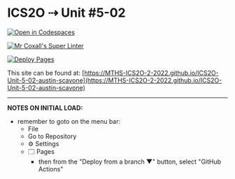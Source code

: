 # ICS2O ⇢ Unit #5-02

[![Open in Codespaces](https://classroom.github.com/assets/launch-codespace-7f7980b617ed060a017424585567c406b6ee15c891e84e1186181d67ecf80aa0.svg)](https://classroom.github.com/open-in-codespaces?assignment_repo_id=11025601)

[![Mr Coxall's Super Linter](https://github.com/MTHS-ICS2O-2-2022/ICS2O-Unit-5-02-austin-scavone/workflows/Mr%20Coxall's%20Super%20Linter/badge.svg)](https://github.com/MTHS-ICS2O-2-2022/ICS2O-Unit-5-02-austin-scavone/actions)

[![Deploy Pages](https://github.com/MTHS-ICS2O-2-2022/ICS2O-Unit-5-02-austin-scavone/workflows/Deploy%20Pages/badge.svg)](https://github.com/MTHS-ICS2O-2-2022/ICS2O-Unit-5-02-austin-scavone/actions)

This site can be found at: [https://MTHS-ICS2O-2-2022.github.io/ICS2O-Unit-5-02-austin-scavone](https://MTHS-ICS2O-2-2022.github.io/ICS2O-Unit-5-02-austin-scavone)

---

**NOTES ON INITIAL LOAD:**
- remember to goto on the menu bar:
  - File
  - Go to Repository
  - ⚙ Settings
  - 🗔 Pages
    - then from the "Deploy from a branch ▼" button, select "GitHub Actions"
